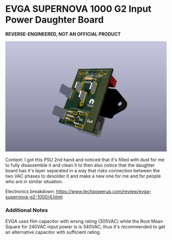 # EVGA SUPERNOVA 1000 G2 Input Power Daughter Board

**REVERSE-ENGINEERED, NOT AN OFFICIAL PRODUCT**

![](./img/intro.png)

Context: I got this PSU 2nd hand and noticed that it's filled with dust for me to fully disassemble it and clean it to then also notice that the daughter board has it's layer separated in a way that risks connection between the two VAC phases to desolder it and make a new one for me and for people who are in similar situation.

Electronics breakdown: https://www.techpowerup.com/review/evga-supernova-g2-1000/4.html

### Additional Notes

EVGA uses film capacitor with wrong rating (305VAC) while the Root Mean Square for 240VAC input power is is 340VAC, thus it's recommended to get an alternative capacitor with sufficient rating.
